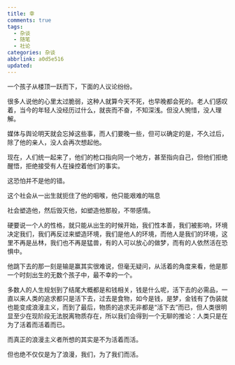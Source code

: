 ```yaml
---
title: 幸
comments: true
tags:
  - 杂谈
  - 随笔
  - 社论
categories: 杂谈
abbrlink: a0d5e516
updated:
---
```

一个孩子从楼顶一跃而下，下面的人议论纷纷。

很多人说他的心里太过脆弱，这种人就算今天不死，也早晚都会死的。老人们感叹着，当今的年轻人没经历过什么，就丧而不奋，不知深浅。但没人惋惜，没人理解。<!--more-->

媒体与舆论明天就会忘掉这些事，而人们要晚一些，但可以确定的是，不久过后，除了他的亲人，没人会再次想起他。

现在，人们统一起来了，他们的枪口指向同一个地方，甚至指向自己，但他们拒绝醒悟，拒绝接受有人在操控着他们的事实。

这恐怕并不是他的错。

这个社会从一出生就扼住了他的咽喉，他只能艰难的喘息

社会塑造他，然后毁灭他，如塑造他那般，不带感情。

硬要说一个人的性格，就只能从出生的时候开始，我们性本善，我们被影响，环境决定我们，我们再反过来塑造环境，我们是他人的环境，而他人是我们的环境，这里不再是丛林，我们也不再是猛兽，有的人可以放心的做梦，而有的人依然活在恐惧中。

他跳下去的那一刻是输是赢其实很难说，但毫无疑问，从活着的角度来看，他是那一个时刻出生的无数个孩子中，最不幸的一个。

多数人的人生规划到了结尾大概都是和钱相关，钱是什么呢，活下去的必需品，一直以来人类的追求都只是活下去，过去是食物，如今是钱，是梦，金钱有了伪装就也能变成浪漫主义，而到了最后，物质的追求无非都是“活下去”而已，但人类很明显至少在现阶段无法脱离物质存在，所以我们会得到一个无聊的推论：人类只是在为了活着而活着而已。

而真正的浪漫主义者所想的其实是不为活着而活。

但也绝不仅仅是为了浪漫，我们，为了我们而活。
